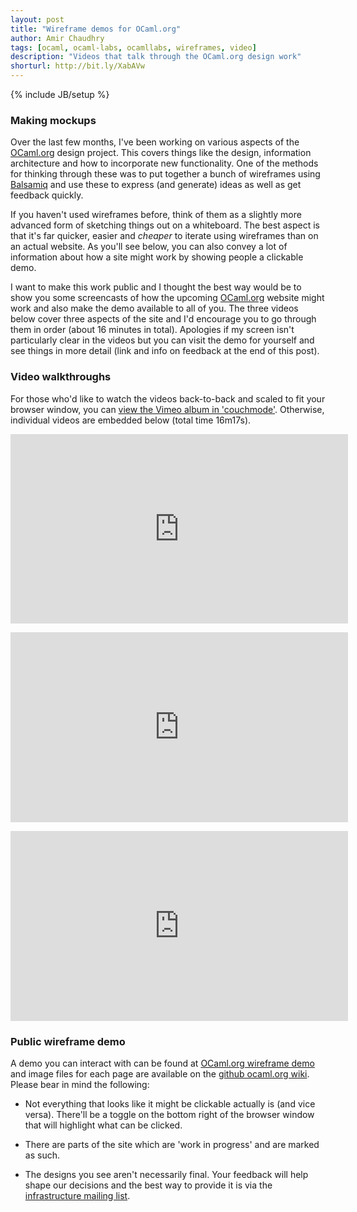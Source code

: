 ```yaml
---
layout: post
title: "Wireframe demos for OCaml.org"
author: Amir Chaudhry
tags: [ocaml, ocaml-labs, ocamllabs, wireframes, video]
description: "Videos that talk through the OCaml.org design work"
shorturl: http://bit.ly/XabAVw
---
```

{% include JB/setup %}

### Making mockups

Over the last few months, I've been working on various aspects of the [OCaml.org][] design project.  This covers things like the design, information architecture and how to incorporate new functionality.  One of the methods for thinking through these was to put together a bunch of wireframes using [Balsamiq][] and use these to express (and generate) ideas as well as get feedback quickly.

If you haven't used wireframes before, think of them as a slightly more advanced form of sketching things out on a whiteboard.  The best aspect is that it's far quicker, easier and *cheaper* to iterate using wireframes than on an actual website.  As you'll see below, you can also convey a lot of information about how a site might work by showing people a clickable demo.

I want to make this work public and I thought the best way would be to show you some screencasts of how the upcoming [OCaml.org][] website might work and also make the demo available to all of you.  The three videos below cover three aspects of the site and I'd encourage you to go through them in order (about 16 minutes in total).  Apologies if my screen isn't particularly clear in the videos but you can visit the demo for yourself and see things in more detail (link and info on feedback at the end of this post).

### Video walkthroughs

For those who'd like to watch the videos back-to-back and scaled to fit your browser window, you can [view the Vimeo album in 'couchmode'][vimeo-couch]. Otherwise, individual videos are embedded below (total time 16m17s).

&#x20; <iframe src="http://player.vimeo.com/video/61768157?byline=0&amp;portrait=0&amp;color=de9e6a" width="540" height="303" frameborder="0" webkitAllowFullScreen="true" mozallowfullscreen="true" allowFullScreen="true">lipsum</iframe>

&#x20; <iframe src="http://player.vimeo.com/video/61768235?byline=0&amp;portrait=0&amp;color=de9e6a" width="540" height="304" frameborder="0" webkitAllowFullScreen="true" mozallowfullscreen="true" allowFullScreen="true">lipsum</iframe>

&#x20; <iframe src="http://player.vimeo.com/video/61768273?byline=0&amp;portrait=0&amp;color=de9e6a" width="540" height="304" frameborder="0" webkitAllowFullScreen="true" mozallowfullscreen="true" allowFullScreen="true">lipsum</iframe>


### Public wireframe demo

A demo you can interact with can be found at [OCaml.org wireframe demo][] and image files for each page are available on the [github ocaml.org wiki][].  Please bear in mind the following:

- Not everything that looks like it might be clickable actually is (and vice versa). There'll be a toggle on the bottom right of the browser window that will highlight what can be clicked.

- There are parts of the site which are 'work in progress' and are marked as such.

- The designs you see aren't necessarily final. Your feedback will help shape our decisions and the best way to provide it is via the [infrastructure mailing list](http://lists.ocaml.org/listinfo/infrastructure).

[OCaml.org]: http://ocaml.org
[Balsamiq]: http://www.balsamiq.com
[vimeo-couch]: http://vimeo.com/couchmode/album/2301640
[OCaml.org wireframe demo]: https://ocaml.mybalsamiq.com/projects/public-demo/naked/0_home?key=b897ea86d8a8199c6e46b3295ddf630dfa33e5e1
[github ocaml.org wiki]: https://github.com/ocaml/ocaml.org/wiki/Wireframes